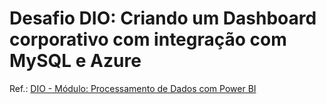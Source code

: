 # Desafio DIO: Criando um Dashboard corporativo com integração com MySQL e Azure

Ref.: [DIO - Módulo: Processamento de Dados com Power BI](https://github.com/julianazanelatto/power_bi_analyst)
